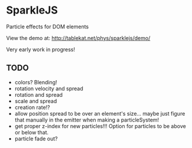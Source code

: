 # SparkleJS
Particle effects for DOM elements

View the demo at: http://tablekat.net/phys/sparklejs/demo/

Very early work in progress!

TODO
----
- colors? Blending!
- rotation velocity and spread
- rotation and spread
- scale and spread
- creation rate!?
- allow position spread to be over an element's size... maybe just figure that manually in the emitter when making a particleSystem!
- get proper z-index for new particles!!! Option for particles to be above or below that.
- particle fade out?
